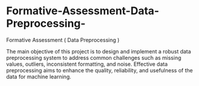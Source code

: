 # Formative-Assessment-Data-Preprocessing-
Formative Assessment ( Data Preprocessing )

The main objective of this project is to design and implement a robust data preprocessing system to address common challenges such as missing values, outliers, inconsistent formatting, and noise. Effective data preprocessing aims to enhance the quality, reliability, and usefulness of the data for machine learning.
